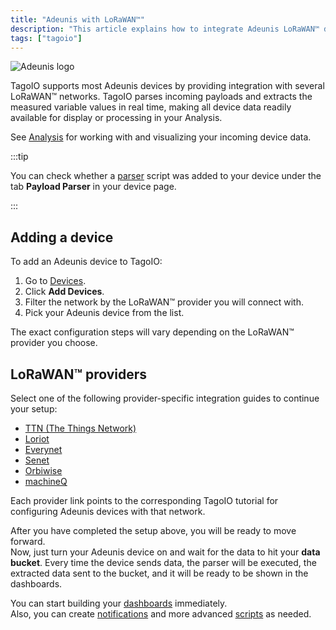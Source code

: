 ```yaml
---
title: "Adeunis with LoRaWAN™"
description: "This article explains how to integrate Adeunis LoRaWAN™ devices with TagoIO, how TagoIO parses device payloads, and the steps to add and configure devices for different LoRaWAN™ network providers."
tags: ["tagoio"]
---
```

![Adeunis logo](/docs_imagem/tagoio/adeunis-with-lorawan-2.png)

TagoIO supports most Adeunis devices by providing integration with several LoRaWAN™ networks. TagoIO parses incoming payloads and extracts the measured variable values in real time, making all device data readily available for display or processing in your Analysis.

See [Analysis](/docs/tagoio/analysis/) for working with and visualizing your incoming device data.

:::tip

You can check whether a [parser](/docs/tagoio/payload-parser/) script was added to your device under the tab **Payload Parser** in your device page.

:::

## Adding a device

To add an Adeunis device to TagoIO:
1. Go to [Devices](https://tago.io/devices).
2. Click **Add Devices**.
3. Filter the network by the LoRaWAN™ provider you will connect with.
4. Pick your Adeunis device from the list.

The exact configuration steps will vary depending on the LoRaWAN™ provider you choose.

## LoRaWAN™ providers

Select one of the following provider-specific integration guides to continue your setup:

- [TTN (The Things Network)](/docs/tagoio/integrations/networks/the-things-network-lorawan)
- [Loriot](/docs/tagoio/integrations/networks/loriot-lorawan)
- [Everynet](/docs/tagoio/integrations/networks/everynet-lorawan)
- [Senet](/docs/tagoio/integrations/networks/senet-network)
- [Orbiwise](/docs/tagoio/integrations/networks/orbiwise-lorawan)
- [machineQ](/docs/tagoio/integrations/networks/machineq-lorawan)

Each provider link points to the corresponding TagoIO tutorial for configuring Adeunis devices with that network.

After you have completed the setup above, you will be ready to move forward.  
Now, just turn your Adeunis device on and wait for the data to hit your **data bucket**. Every time the device sends data, the parser will be executed, the extracted data sent to the bucket, and it will be ready to be shown in the dashboards.

You can start building your [dashboards](/docs/tagoio/dashboards/) immediately.  
Also, you can create [notifications](/docs/tagoio/actions/) and more advanced [scripts](/docs/tagoio/analysis/creating-analysis) as needed.